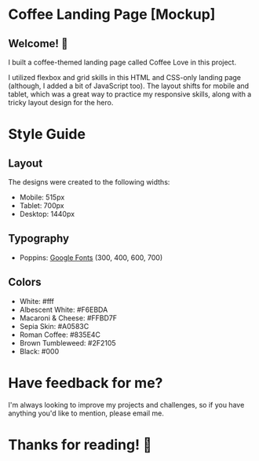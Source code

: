 # Coffee Landing Page [Mockup]

## Welcome! 👋

I built a coffee-themed landing page called Coffee Love in this project.

I utilized flexbox and grid skills in this HTML and CSS-only landing page (although, I added a bit of JavaScript too). The layout shifts for mobile and tablet, which was a great way to practice my responsive skills, along with a tricky layout design for the hero.

# Style Guide

## Layout

The designs were created to the following widths:

- Mobile: 515px
- Tablet: 700px
- Desktop: 1440px

## Typography

- Poppins: [Google Fonts](https://fonts.google.com/specimen/Poppins) (300, 400, 600, 700)

## Colors

- White: #fff
- Albescent White: #F6EBDA
- Macaroni & Cheese: #FFBD7F
- Sepia Skin: #A0583C
- Roman Coffee: #835E4C
- Brown Tumbleweed: #2F2105
- Black: #000

# Have feedback for me?

I'm always looking to improve my projects and challenges, so if you have anything you'd like to mention, please email me.

**Thanks for reading!** 🚀
=======
